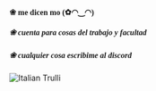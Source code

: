 <h4 style="font-family:verdana;"> ❀ me dicen mo (✿◠‿◠) </h4>
<h5 style="font-family:verdana;"> ❀ cuenta para cosas del trabajo y facultad </h5>
<h5 style="font-family:verdana;"> ❀ cualquier cosa escribime al discord </h5>
<img src="pic_trulli.jpg" alt="Italian Trulli">
